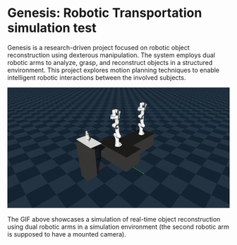 # Genesis: Robotic Transportation simulation test

Genesis is a research-driven project focused on robotic object reconstruction using dexterous manipulation. The system employs dual robotic arms to analyze, grasp, and reconstruct objects in a structured environment. This project explores motion planning techniques to enable intelligent robotic interactions between the involved subjects.

![Genesis sim](genesis_rec.gif)

The GIF above showcases a simulation of real-time object reconstruction using dual robotic arms in a simulation environment (the second robotic arm is supposed to have a mounted camera).
